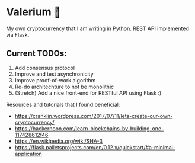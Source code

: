 # Valerium :milky_way:
My own cryptocurrency that I am writing in Python. REST API implemented via Flask.

## Current TODOs:
1. Add consensus protocol
2. Improve and test asynchronicity
3. Improve proof-of-work algorithm
4. Re-do architechture to not be monolithic
5. (Stretch) Add a nice front-end for RESTful API using Flask :)

Resources and tutorials that I found beneficial: 
* https://cranklin.wordpress.com/2017/07/11/lets-create-our-own-cryptocurrency/
* https://hackernoon.com/learn-blockchains-by-building-one-117428612f46
* https://en.wikipedia.org/wiki/SHA-3
* https://flask.palletsprojects.com/en/0.12.x/quickstart/#a-minimal-application

